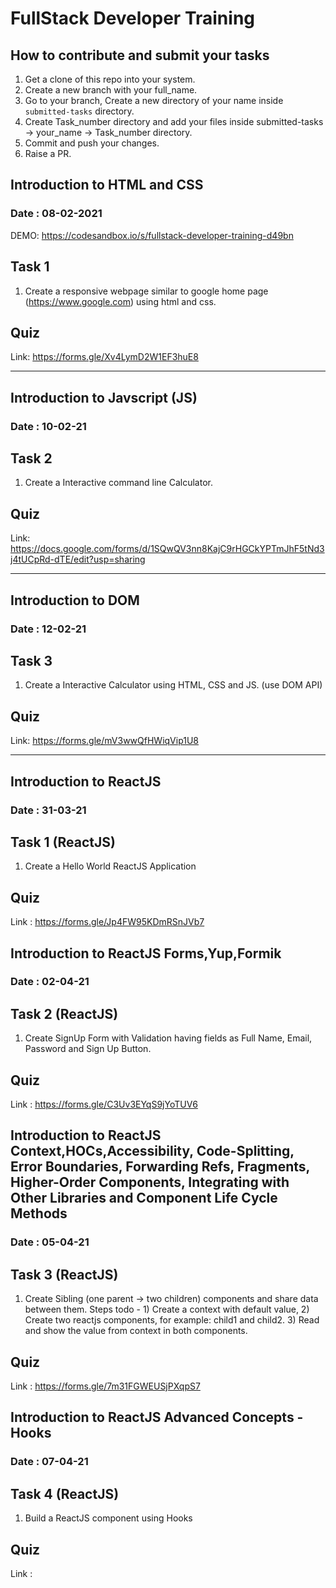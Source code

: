 # FullStack Developer Training

## How to contribute and submit your tasks
1. Get a clone of this repo into your system.
2. Create a new branch with your full_name.
3. Go to your branch, Create a new directory of your name inside `submitted-tasks` directory.
4. Create Task_number directory and add your files inside submitted-tasks -> your_name -> Task_number directory.
5. Commit and push your changes.
6. Raise a PR.

## Introduction to HTML and CSS
### Date : 08-02-2021
DEMO: https://codesandbox.io/s/fullstack-developer-training-d49bn

## Task 1
1. Create a responsive webpage similar to google home page (https://www.google.com) using html and css.

## Quiz
Link: https://forms.gle/Xv4LymD2W1EF3huE8

-------------------------------------------------

## Introduction to Javscript (JS)
### Date : 10-02-21

## Task 2
1. Create a Interactive command line Calculator.


## Quiz
Link: https://docs.google.com/forms/d/1SQwQV3nn8KajC9rHGCkYPTmJhF5tNd3j4tUCpRd-dTE/edit?usp=sharing

-------------------------------------------------

## Introduction to DOM 
### Date : 12-02-21

## Task 3
1. Create a Interactive Calculator using HTML, CSS and JS. (use DOM API)


## Quiz
Link: https://forms.gle/mV3wwQfHWiqVip1U8

-------------------------------------------------

## Introduction to ReactJS
### Date : 31-03-21

## Task 1 (ReactJS)
1. Create a Hello World ReactJS Application

## Quiz
Link : https://forms.gle/Jp4FW95KDmRSnJVb7


## Introduction to ReactJS Forms,Yup,Formik
### Date : 02-04-21

## Task 2 (ReactJS)
1. Create SignUp Form with Validation having fields as Full Name, Email, Password and Sign Up Button.

## Quiz
Link : https://forms.gle/C3Uv3EYqS9jYoTUV6


## Introduction to ReactJS Context,HOCs,Accessibility, Code-Splitting, Error Boundaries, Forwarding Refs, Fragments, Higher-Order Components, Integrating with Other Libraries and Component Life Cycle Methods
### Date : 05-04-21

## Task 3 (ReactJS)
1. Create Sibling (one parent -> two children) components and share data between them. Steps todo - 1) Create a context with default value, 2) Create two reactjs components, for example: child1 and child2.  3) Read and show the value from context in both components.


## Quiz
Link : https://forms.gle/7m31FGWEUSjPXqpS7

## Introduction to ReactJS Advanced Concepts - Hooks
### Date : 07-04-21

## Task 4 (ReactJS)
1. Build a ReactJS component using Hooks


## Quiz
Link : 

